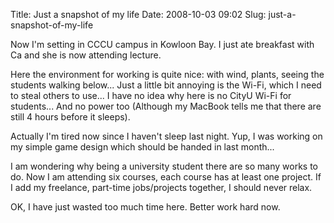 Title: Just a snapshot of my life
Date: 2008-10-03 09:02
Slug: just-a-snapshot-of-my-life

Now I'm setting in CCCU campus in Kowloon Bay. I just ate breakfast with
Ca and she is now attending lecture.

Here the environment for working is quite nice: with wind, plants,
seeing the students walking below... Just a little bit annoying is the
Wi-Fi, which I need to steal others to use... I have no idea why here is
no CityU Wi-Fi for students... And no power too (Although my MacBook
tells me that there are still 4 hours before it sleeps).

Actually I'm tired now since I haven't sleep last night. Yup, I was
working on my simple game design which should be handed in last month...

I am wondering why being a university student there are so many works to
do. Now I am attending six courses, each course has at least one
project. If I add my freelance, part-time jobs/projects together, I
should never relax.

OK, I have just wasted too much time here. Better work hard now.
